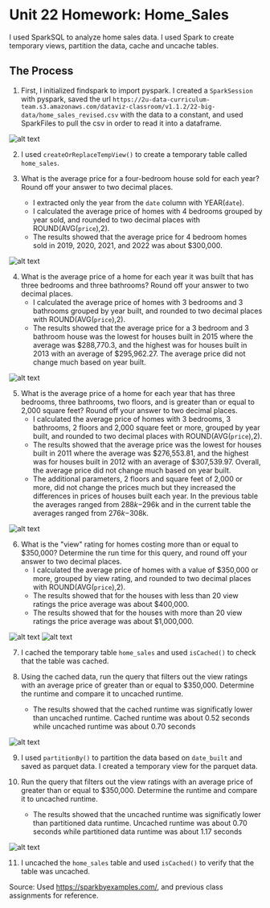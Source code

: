 # Unit 22 Homework: Home_Sales
 I used SparkSQL to analyze home sales data. I used Spark to create temporary views, partition the data, cache and uncache tables.

## The Process
1. First, I initialized findspark to import pyspark. I created a `SparkSession` with pyspark, saved the url `https://2u-data-curriculum-team.s3.amazonaws.com/dataviz-classroom/v1.1.2/22-big-data/home_sales_revised.csv` with the data to a constant, and used SparkFiles to pull the csv in order to read it into a dataframe.

![alt text](https://github.com/glongo001/Home_Sales/blob/main/Images/1_home_sales_df.png)


2. I used `createOrReplaceTempView()` to create a temporary table called `home_sales`.

3. What is the average price for a four-bedroom house sold for each year? Round off your answer to two decimal places.
    - I extracted only the year from the `date` column with YEAR(`date`).
    - I calculated the average price of homes with 4 bedrooms grouped by year sold, and rounded to two decimal places with ROUND(AVG(`price`),2).
    - The results showed that the average price for 4 bedroom homes sold in 2019, 2020, 2021, and 2022 was about $300,000.

![alt text](https://github.com/glongo001/Home_Sales/blob/main/Images/3_datesold_4beds.png)

4. What is the average price of a home for each year it was built that has three bedrooms and three bathrooms? Round off your answer to two decimal places.
    - I calculated the average price of homes with 3 bedrooms and 3 bathrooms grouped by year built, and rounded to two decimal places with ROUND(AVG(`price`),2).
    - The results showed that the average price for a 3 bedroom and 3 bathroom house was the lowest for houses built in 2015 where the average was $288,770.3, and the highest was for houses built in 2013 with an average of $295,962.27. The average price did not change much based on year built.

![alt text](https://github.com/glongo001/Home_Sales/blob/main/Images/4_datebuilt_3beds_3baths.png)

5. What is the average price of a home for each year that has three bedrooms, three bathrooms, two floors, and is greater than or equal to 2,000 square feet? Round off your answer to two decimal places.
    - I calculated the average price of homes with 3 bedrooms, 3 bathrooms, 2 floors and 2,000 square feet or more, grouped by year built, and rounded to two decimal places with ROUND(AVG(`price`),2).
    - The results showed that the average price was the lowest for houses built in 2011 where the average was $276,553.81, and the highest was for houses built in 2012 with an average of $307,539.97. Overall, the average price did not change much based on year built.
    - The additional parameters, 2 floors and square feet of 2,000 or more, did not change the prices much but they increased the differences in prices of houses built each year. In the previous table the averages ranged from $288k-$296k and in the current table the averages ranged from $276k-$308k.

![alt text](https://github.com/glongo001/Home_Sales/blob/main/Images/5_datebuilt_3beds_3baths_2floors_2000sqft.png)

6. What is the "view" rating for homes costing more than or equal to $350,000? Determine the run time for this query, and round off your answer to two decimal places.
    - I calculated the average price of homes with a value of $350,000 or more, grouped by view rating, and rounded to two decimal places with ROUND(AVG(`price`),2).
    - The results showed that for the houses with less than 20 view ratings the price average was about $400,000.
    - The results showed that for the houses with more than 20 view ratings the price average was about $1,000,000.

![alt text](https://github.com/glongo001/Home_Sales/blob/main/Images/6_view_350000price.png)
![alt text](https://github.com/glongo001/Home_Sales/blob/main/Images/6_2_view_350000price.png)

7. I cached the temporary table `home_sales` and used `isCached()` to check that the table was cached.

8. Using the cached data, run the query that filters out the view ratings with an average price of greater than or equal to $350,000. Determine the runtime and compare it to uncached runtime.
    - The results showed that the cached runtime was significatly lower than uncached runtime. Cached runtime was about 0.52 seconds while uncached runtime was about 0.70 seconds

![alt text](https://github.com/glongo001/Home_Sales/blob/main/Images/9_view_350000price_cached.png)

9. I used `partitionBy()` to partition the data based on `date_built` and saved as parquet data. I created a temporary view for the parquet data.

10. Run the query that filters out the view ratings with an average price of greater than or equal to $350,000. Determine the runtime and compare it to uncached runtime.
    - The results showed that the uncached runtime was significatly lower than partitioned data runtime. Uncached runtime was about 0.70 seconds while partitioned data runtime was about 1.17 seconds

![alt text](https://github.com/glongo001/Home_Sales/blob/main/Images/13_view_350000price_parquet.png)

11. I uncached the `home_sales` table and used `isCached()` to verify that the table was uncached.

Source: Used https://sparkbyexamples.com/, and previous class assignments for reference.

